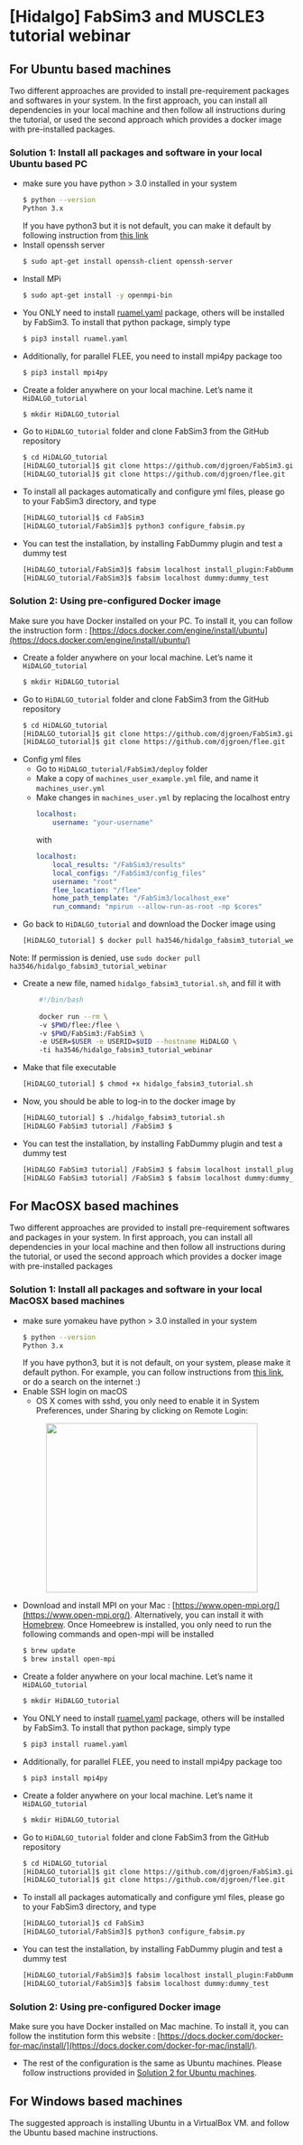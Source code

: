 
# [Hidalgo] FabSim3 and MUSCLE3 tutorial webinar


## For Ubuntu based machines
Two different approaches are provided to install pre-requirement packages and softwares in your system. In the first approach, you can install all dependencies in your local machine and then follow all instructions during the tutorial, or used the second approach which provides a docker image with pre-installed packages.

### Solution 1: Install all packages and software in your local Ubuntu based PC
- make sure you have python > 3.0 installed in your system
	```sh
	$ python --version
	Python 3.x
	```
	If you have python3 but it is not default, you can make it default by following instruction from [this link](https://unix.stackexchange.com/questions/410579/change-the-python3-default-version-in-ubuntu)
- Install openssh server
	```sh
	$ sudo apt-get install openssh-client openssh-server
	```
- Install MPi
	```sh
	$ sudo apt-get install -y openmpi-bin
	```
- You ONLY need to install [ruamel.yaml](https://pypi.org/project/ruamel.yaml) package, others will be installed by FabSim3. To install that python package, simply type
	```sh
	$ pip3 install ruamel.yaml
	```
- Additionally, for parallel FLEE, you need to install mpi4py package too
	```sh
	$ pip3 install mpi4py
	```
- Create a folder anywhere on your local machine. Let’s name it `HiDALGO_tutorial`
	```sh
	$ mkdir HiDALGO_tutorial
	```
- Go to `HiDALGO_tutorial` folder and clone FabSim3 from the GitHub repository
	```sh
	$ cd HiDALGO_tutorial
	[HiDALGO_tutorial]$ git clone https://github.com/djgroen/FabSim3.git
	[HiDALGO_tutorial]$ git clone https://github.com/djgroen/flee.git
	```
- To install all packages automatically and configure yml files, please go to your FabSim3 directory, and type
	```sh
	[HiDALGO_tutorial]$ cd FabSim3
	[HiDALGO_tutorial/FabSim3]$ python3 configure_fabsim.py
	``` 
- You can test the installation, by installing FabDummy plugin and test a dummy test
	```sh
	[HiDALGO_tutorial/FabSim3]$ fabsim localhost install_plugin:FabDummy
	[HiDALGO_tutorial/FabSim3]$ fabsim localhost dummy:dummy_test	
	``` 


### <a name="docker"></a>Solution 2: Using pre-configured Docker image
Make sure you have Docker installed on your PC. To install it, you can follow the instruction form : [https://docs.docker.com/engine/install/ubuntu](https://docs.docker.com/engine/install/ubuntu/)

- Create a folder anywhere on your local machine. Let’s name it `HiDALGO_tutorial`
	```sh
	$ mkdir HiDALGO_tutorial
	``` 
- Go to `HiDALGO_tutorial` folder and clone FabSim3 from the GitHub repository
	```sh
	$ cd HiDALGO_tutorial
	[HiDALGO_tutorial]$ git clone https://github.com/djgroen/FabSim3.git
	[HiDALGO_tutorial]$ git clone https://github.com/djgroen/flee.git
	```
- Config yml files
	* Go to `HiDALGO_tutorial/FabSim3/deploy` folder
	* Make a copy of `machines_user_example.yml` file, and name it `machines_user.yml`
	* Make changes in `machines_user.yml` by replacing the localhost entry
		```yaml
		localhost:  
			username: "your-username"
		```
		with
		```yaml
		localhost:  
			local_results: "/FabSim3/results"
			local_configs: "/FabSim3/config_files"
			username: "root"
			flee_location: "/flee"
			home_path_template: "/FabSim3/localhost_exe"
			run_command: "mpirun --allow-run-as-root -np $cores"
		```
- Go back to `HiDALGO_tutorial` and download the Docker image using
	```sh
	[HiDALGO_tutorial] $ docker pull ha3546/hidalgo_fabsim3_tutorial_webinar
	```
Note: If permission is denied, use `sudo docker pull ha3546/hidalgo_fabsim3_tutorial_webinar`
- Create a new file, named `hidalgo_fabsim3_tutorial.sh`, and fill it with
	```bash
		#!/bin/bash
		
		docker run --rm \  
		-v $PWD/flee:/flee \  
		-v $PWD/FabSim3:/FabSim3 \  
		-e USER=$USER -e USERID=$UID --hostname HiDALGO \  
		-ti ha3546/hidalgo_fabsim3_tutorial_webinar
	```
- Make that file executable
	```sh
	[HiDALGO_tutorial] $ chmod +x hidalgo_fabsim3_tutorial.sh
	```
- Now, you should be able to log-in to the docker image by
	```sh
	[HiDALGO_tutorial] $ ./hidalgo_fabsim3_tutorial.sh
	[HiDALGO FabSim3 tutorial] /FabSim3 $
	```
- You can test the installation, by installing FabDummy plugin and test a dummy test
	```sh
	[HiDALGO FabSim3 tutorial] /FabSim3 $ fabsim localhost install_plugin:FabDummy
	[HiDALGO FabSim3 tutorial] /FabSim3 $ fabsim localhost dummy:dummy_test	
	``` 



## For MacOSX based machines
Two different approaches are provided to install pre-requirement softwares and packages in your system. In first approach, you can install all dependencies in your local machine and then follow all instructions during the tutorial, or used the second approach which provides a docker image with pre-installed packages

### Solution 1: Install all packages and software in your local MacOSX based machines
- make sure yomakeu have python > 3.0 installed in your system
	```sh
	$ python --version
	Python 3.x
	```
	If you have python3, but it is not default, on your system, please make it default python. For example, you can follow instructions from [this link](https://selenium-qa.com/2020/02/08/how-to-set-python3-as-default-on-your-macos/), or do a search on the internet :)
- Enable SSH login on macOS
	* OS X comes with sshd, you only need to enable it in System Preferences, under Sharing by clicking on Remote Login:

<center><img src="https://uca.edu/it/files/2017/10/remote_login.png" width="375" height="300"></center>


- Download and install MPI on your Mac : [https://www.open-mpi.org/](https://www.open-mpi.org/). Alternatively, you can install it with [Homebrew](https://brew.sh/). Once Homeebrew is installed, you only need to run the following commands and open-mpi will be installed
	```sh
	$ brew update
	$ brew install open-mpi	
	``` 
- Create a folder anywhere on your local machine. Let’s name it `HiDALGO_tutorial`
	```sh
	$ mkdir HiDALGO_tutorial
	``` 
- You ONLY need to install [ruamel.yaml](https://pypi.org/project/ruamel.yaml) package, others will be installed by FabSim3. To install that python package, simply type
	```sh
	$ pip3 install ruamel.yaml
	```
- Additionally, for parallel FLEE, you need to install mpi4py package too
	```sh
	$ pip3 install mpi4py
	```
- Create a folder anywhere on your local machine. Let’s name it `HiDALGO_tutorial`
	```sh
	$ mkdir HiDALGO_tutorial
	```
- Go to `HiDALGO_tutorial` folder and clone FabSim3 from the GitHub repository
	```sh
	$ cd HiDALGO_tutorial
	[HiDALGO_tutorial]$ git clone https://github.com/djgroen/FabSim3.git
	[HiDALGO_tutorial]$ git clone https://github.com/djgroen/flee.git
	```
- To install all packages automatically and configure yml files, please go to your FabSim3 directory, and type
	```sh
	[HiDALGO_tutorial]$ cd FabSim3
	[HiDALGO_tutorial/FabSim3]$ python3 configure_fabsim.py
	``` 
- You can test the installation, by installing FabDummy plugin and test a dummy test
	```sh
	[HiDALGO_tutorial/FabSim3]$ fabsim localhost install_plugin:FabDummy
	[HiDALGO_tutorial/FabSim3]$ fabsim localhost dummy:dummy_test	
	``` 

### Solution 2: Using pre-configured Docker image
Make sure you have Docker installed on Mac machine. To install it, you can follow the institution form this website : [https://docs.docker.com/docker-for-mac/install/](https://docs.docker.com/docker-for-mac/install/).
 -   The rest of the configuration is the same as Ubuntu machines. Please follow instructions provided in [Solution 2 for Ubuntu machines](#docker).

## For Windows based machines
The suggested approach is installing Ubuntu in a VirtualBox VM. and follow the Ubuntu based machine instructions.
